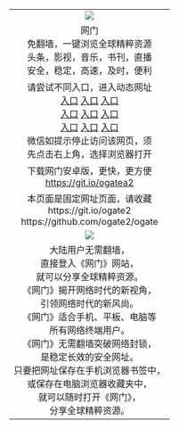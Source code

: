 <table>
  <tr>
    <td align=center><img src="https://cloud.githubusercontent.com/assets/11880933/13434984/f430fae2-e012-11e5-814f-c2df1e82b247.jpg" /></td>
  </tr>
  <tr>
    <td align=center>网门<br/>
      免翻墙，一键浏览全球精粹资源<br/>
      头条，影视，音乐，书刊，直播<br/>
      安全，稳定，高速，及时，便利<br/>
    </td>
  <tr>
    <td align=center>请尝试不同入口，进入动态网址<br/>
      <a href="https://s3.us-east-2.amazonaws.com/ogateh/show.htm?from=oGategh">入口</a>
      <a href="https://s3.eu-west-2.amazonaws.com/ogatel/show.htm?from=oGategh">入口</a>
      <a href="https://s3-ap-southeast-2.amazonaws.com/ogatey/show.htm?from=oGategh">入口</a><br/>
      <a href="https://s3.ap-northeast-2.amazonaws.com/ogates/show.htm?from=oGategh">入口</a>
      <a href="https://s3.eu-central-1.amazonaws.com/ogatef/show.htm?from=oGategh">入口</a>
      <a href="https://s3.ap-south-1.amazonaws.com/ogatem/show.htm?from=oGategh">入口</a><br/>
      <a href="https://s3-us-west-1.amazonaws.com/ogaten/show.htm?from=oGategh">入口</a>
      <a href="https://s3.ca-central-1.amazonaws.com/ogatec/show.htm?from=oGategh">入口</a>
      <a href="https://s3-ap-northeast-1.amazonaws.com/ogatet/show.htm?from=oGategh">入口</a><br/>
      微信如提示停止访问该网页，须<br/>
      先点击右上角，选择浏览器打开<br/>
    </td>
  </tr>
  <tr>
    <td align=center>
      下载网门安卓版，更快，更方便<br/><a href="https://raw.githubusercontent.com/oGate2/up/master/oGate.apk">https://git.io/ogatea2</a><br/>
    </td>
  </tr>
  </tr>
    <tr>
    <td align=center>
      本页面是固定网址页面，请收藏<br/>
      https://git.io/ogate2<br/>
      https://github.com/ogate2/ogate<br/>
    </td>
  </tr>
  <tr>
    <td align=center><img src="https://raw.githubusercontent.com/oGate2/Up/master/oGate_640.jpg"/></td>
  </tr>
  <tr>
    <td align=center>
大陆用户无需翻墙，<br/>
直接登入《网门》网站，<br/>就可以分享全球精粹资源。<br/>
《网门》揭开网络时代的新视角，<br/>引领网络时代的新风尚。<br/>
《网门》适合手机、平板、电脑等<br/>所有网络终端用户。<br/>
《网门》无需翻墙突破网络封锁，<br/>是稳定长效的安全网址。<br/>
只要把网址保存在手机浏览器书签中，<br/>或保存在电脑浏览器收藏夹中，<br/>
就可以随时打开《网门》，<br/>
分享全球精粹资源。<br/></td>
  </tr>
</table>    
